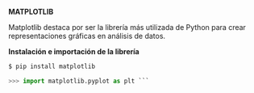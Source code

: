 **MATPLOTLIB**

Matplotlib destaca por ser la librería más utilizada de Python para crear representaciones gráficas en análisis de datos.

__Instalación e importación de la librería__
```python
$ pip install matplotlib 

>>> import matplotlib.pyplot as plt ```
